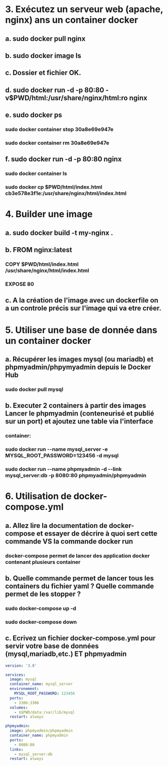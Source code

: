 # 3. Exécutez un serveur web (apache, nginx) ans un container docker
## a. sudo docker pull nginx
## b. sudo docker image ls
## c. Dossier et fichier OK.
## d. sudo docker run -d -p 80:80 -v$PWD/html:/usr/share/nginx/html:ro nginx
## e. sudo docker ps
###   sudo docker container stop 30a8e69e947e
###   sudo docker container rm 30a8e69e947e
## f. sudo docker run -d -p 80:80 nginx
###   sudo docker container ls 
###   sudo docker cp $PWD/html/index.html cb3e578e3f1e:/usr/share/nginx/html/index.html
# 4. Builder une image
## a. sudo docker build -t my-nginx .
## b. FROM nginx:latest

###   COPY $PWD/html/index.html /usr/share/nginx/html/index.html

###   EXPOSE 80
## c. A la création de l'image avec un dockerfile on a un controle précis sur l'image qui va etre créer.

# 5. Utiliser une base de donnée dans un container docker
## a. Récupérer les images mysql (ou mariadb) et phpmyadmin/phpymyadmin depuis le Docker Hub
### sudo docker pull mysql
## b. Executer 2 containers à partir des images Lancer le phpmyadmin (conteneurisé et publié sur un port) et ajoutez une table via l'interface
### container:
### sudo docker run --name mysql_server -e MYSQL_ROOT_PASSWORD=123456 -d mysql
### sudo docker run --name phpmyadmin -d --link mysql_server:db -p 8080:80 phpmyadmin/phpmyadmin

# 6. Utilisation de docker-compose.yml
## a. Allez lire la documentation de docker-compose et essayer de décrire à quoi sert cette commande VS la commande docker run
### docker-compose permet de lancer des application docker contenant plusieurs container

## b. Quelle commande permet de lancer tous les containers du fichier yaml ? Quelle commande permet de les stopper ?
### sudo docker-compose up -d
### sudo docker-compose down

## c. Ecrivez un fichier docker-compose.yml pour servir votre base de données (mysql,mariadb,etc.) ET phpmyadmin
```yml
version: '3.8'

services:
  image: mysql
  container_name: mysql_server
  environement:
    MYSQL_ROOT_PASSWORD: 123456
  ports:
    - 3306:3306
  volumes:
    - $$PWD/data:/var/lib/mysql
  restart: always

phpmyadmin:
  image: phpmyadmin/phpmyadmin
  container_name: phpmyadmin
  ports:
    - 8080:80
  links:
    - mysql_server:db
  restart: always
  ```